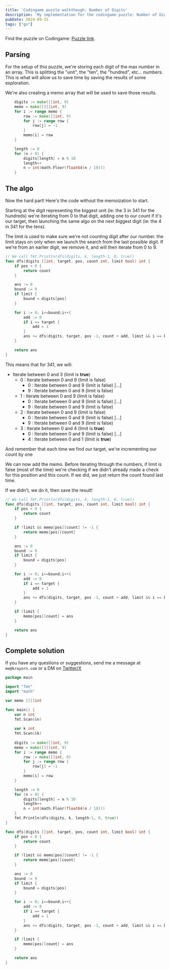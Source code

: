 ```yaml
---
title: 'Codingame puzzle walkthough: Number of Digits'
description: 'My implementation for the codingame puzzle: Number of Digits in golang'
pubDate: 2024-09-15
tags: ["go"]
---
```


Find the puzzle on Codingame: [Puzzle link](https://www.codingame.com/ide/puzzle/number-of-digits).

## Parsing 

For the setup of this puzzle, we're storing each digit of the max number in an array.
This is splitting the "unit", the "ten", the "hundred", etc... numbers. This is what will allow us to save time by saving the results of some exploration.

We're also creating a memo array that will be used to save those results.

```go
    digits := make([]int, 9)
    memo = make([][]int, 9)
    for i := range memo {
        row := make([]int, 9)
        for j := range row {
            row[j] = -1
        }
        memo[i] = row
    }

    length := 0
    for (n > 0) {
        digits[length] = n % 10
        length++
        n = int(math.Floor(float64(n / 10)))
    }
```

## The algo

Now the hard part!
Here's the code without the memoization to start.

Starting at the digit representing the biggest unit (ie: the 3 in 341 for the hundreds) we're iterating from 0 to that digit, adding one to our count if it's our target, then launching the same algo on the next biggest digit (ie: the 4 in 341 for the tens). 

The limit is used to make sure we're not counting digit after our number. the limit stays on only when we launch the search from the last possible digit. If we're from an earlier digit, we remove it, and will then iterate from 0 to 9.

```go
// We call fmt.Println(dfs(digits, k, length-1, 0, true))
func dfs(digits []int, target, pos, count int, limit bool) int {
    if pos < 0 {
        return count
    }

    ans := 0
    bound := 9
    if limit {
        bound = digits[pos]
    }

    for i := 0; i<=bound;i++{
        add := 0
        if i == target {
            add = 1
        }
        ans += dfs(digits, target, pos -1, count + add, limit && i == bound)
    }

    return ans
}
```

This means that for 341, we will:
- Iterate between 0 and 3 (limit is **true**)
    - 0 : Iterate between 0 and 9 (limit is false)
        - 0 : Iterate between 0 and 9 (limit is false)
        [...]
        - 9 : Iterate between 0 and 9 (limit is false)
    - 1 : Iterate between 0 and 9 (limit is false)
        - 0 : Iterate between 0 and 9 (limit is false)
        [...]
        - 9 : Iterate between 0 and 9 (limit is false)
    - 2 : Iterate between 0 and 9 (limit is false)
        - 0 : Iterate between 0 and 9 (limit is false)
        [...]
        - 9 : Iterate between 0 and 9 (limit is false)
    - 3 : Iterate between 0 and 4 (limit is **true**)
        - 0 : Iterate between 0 and 9 (limit is false)
        [...]
        - 4 : Iterate between 0 and 1 (limit is **true**)

And remember that each time we find our target, we're incrementing our count by one

We can now add the memo. Before iterating through the numbers, if limit is false (most of the time) we're checking if we didn't already made a check for this position and this count. If we did, we just return the count found last time.

If we didn't, we do it, then save the result!

```go
// We call fmt.Println(dfs(digits, k, length-1, 0, true))
func dfs(digits []int, target, pos, count int, limit bool) int {
    if pos < 0 {
        return count
    }

    if !limit && memo[pos][count] != -1 {
        return memo[pos][count]
    }

    ans := 0
    bound := 9
    if limit {
        bound = digits[pos]
    }

    for i := 0; i<=bound;i++{
        add := 0
        if i == target {
            add = 1
        }
        ans += dfs(digits, target, pos -1, count + add, limit && i == bound)
    }

    if !limit {
        memo[pos][count] = ans
    }

    return ans
}
```


## Complete solution

If you have any questions or suggestions, send me a message at `me@krayorn.com` or a DM on [Twitter/X](https://x.com/Krayorn)

```go
package main

import "fmt"
import "math"

var memo [][]int

func main() {
    var n int
    fmt.Scan(&n)
    
    var k int
    fmt.Scan(&k)
    
    digits := make([]int, 9)
    memo = make([][]int, 9)
    for i := range memo {
        row := make([]int, 9)
        for j := range row {
            row[j] = -1
        }
        memo[i] = row
    }

    length := 0
    for (n > 0) {
        digits[length] = n % 10
        length++
        n = int(math.Floor(float64(n / 10)))
    }
    fmt.Println(dfs(digits, k, length-1, 0, true))
}

func dfs(digits []int, target, pos, count int, limit bool) int {
    if pos < 0 {
        return count
    }

    if !limit && memo[pos][count] != -1 {
        return memo[pos][count]
    }

    ans := 0
    bound := 9
    if limit {
        bound = digits[pos]
    }

    for i := 0; i<=bound;i++{
        add := 0
        if i == target {
            add = 1
        }
        ans += dfs(digits, target, pos -1, count + add, limit && i == bound)
    }

    if !limit {
        memo[pos][count] = ans
    }

    return ans
}
```